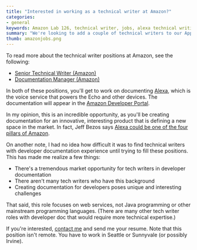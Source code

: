 ```yaml
---
title: "Interested in working as a technical writer at Amazon?"
categories:
- general
keywords: Amazon Lab 126, technical writer, jobs, alexa technical writing, amazon documentation
summary: "We're looking to add a couple of technical writers to our Appstore documentation team at Amazon in the Seattle and Sunnyvale locations. If you're interested, contact me. The focus is on developer documentation, so you'll need to be comfortable documenting web services."
thumb: amazonjobs.png
---
```


To read more about the technical writer positions at Amazon, see the following:

* <a href="https://www.amazon.jobs/en/jobs/405036">Senior Technical Writer (Amazon)</a>
* <a href="https://www.amazon.jobs/en/jobs/405034">Documentation Manager (Amazon)</a>

In both of these positions, you'll get to work on documenting [Alexa](https://developer.amazon.com/appsandservices/solutions/alexa), which is the voice service that powers the Echo and other devices. The documentation will appear in the [Amazon Developer Portal](https://developer.amazon.com/).

In my opinion, this is an incredible opportunity, as you'll be creating documentation for an innovative, interesting product that is defining a new space in the market. In fact, Jeff Bezos says [Alexa could be one of the four pillars of Amazon](http://venturebeat.com/2016/05/31/alexa-could-be-the-4th-pillar-of-amazon-says-jeff-bezos/).

On another note, I had no idea how difficult it was to find technical writers with developer documentation experience until trying to fill these positions. This has made me realize a few things:

* There's a tremendous market opportunity for tech writers in developer documentation
* There aren't many tech writers who have this background
* Creating documentation for developers poses unique and interesting challenges

That said, this role focuses on web services, not Java programming or other mainstream programming languages. (There are many other tech writer roles with developer doc that would require more technical expertise.)

If you're interested, [contact me](https://idratherbewriting.com/contact) and send me your resume.  Note that this position isn't remote. You have to work in Seattle or Sunnyvale (or possibly Irvine).
